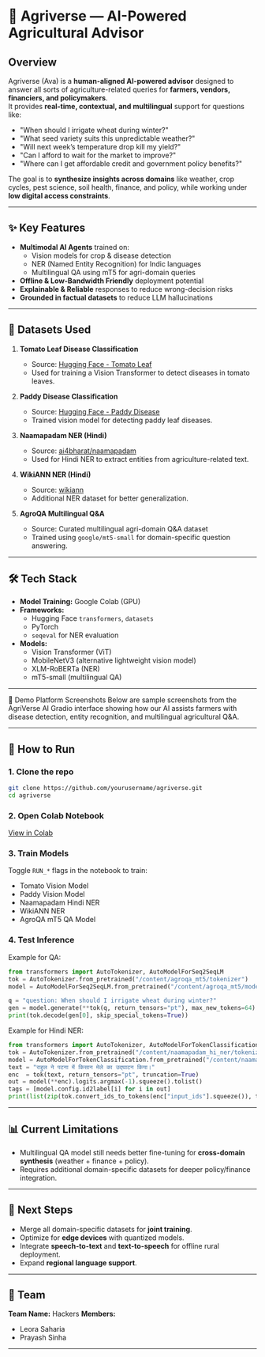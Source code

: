 # 🌾 Agriverse — AI-Powered Agricultural Advisor

## Overview
Agriverse (Ava) is a **human-aligned AI-powered advisor** designed to answer all sorts of agriculture-related queries for **farmers, vendors, financiers, and policymakers**.  
It provides **real-time, contextual, and multilingual** support for questions like:

- "When should I irrigate wheat during winter?"
- "What seed variety suits this unpredictable weather?"
- "Will next week’s temperature drop kill my yield?"
- "Can I afford to wait for the market to improve?"
- "Where can I get affordable credit and government policy benefits?"

The goal is to **synthesize insights across domains** like weather, crop cycles, pest science, soil health, finance, and policy, while working under **low digital access constraints**.

---

## ✨ Key Features
- **Multimodal AI Agents** trained on:
  - Vision models for crop & disease detection
  - NER (Named Entity Recognition) for Indic languages
  - Multilingual QA using mT5 for agri-domain queries
- **Offline & Low-Bandwidth Friendly** deployment potential
- **Explainable & Reliable** responses to reduce wrong-decision risks
- **Grounded in factual datasets** to reduce LLM hallucinations

---

## 📂 Datasets Used
1. **Tomato Leaf Disease Classification**  
   - Source: [Hugging Face - Tomato Leaf](https://huggingface.co/datasets/emmarex/plantdisease)
   - Used for training a Vision Transformer to detect diseases in tomato leaves.

2. **Paddy Disease Classification**  
   - Source: [Hugging Face - Paddy Disease](https://huggingface.co/datasets/anthony2261/paddy-disease-classification)
   - Trained vision model for detecting paddy leaf diseases.

3. **Naamapadam NER (Hindi)**  
   - Source: [ai4bharat/naamapadam](https://huggingface.co/datasets/ai4bharat/naamapadam)
   - Used for Hindi NER to extract entities from agriculture-related text.

4. **WikiANN NER (Hindi)**  
   - Source: [wikiann](https://huggingface.co/datasets/wikiann)
   - Additional NER dataset for better generalization.

5. **AgroQA Multilingual Q&A**  
   - Source: Curated multilingual agri-domain Q&A dataset  
   - Trained using `google/mt5-small` for domain-specific question answering.

---

## 🛠 Tech Stack
- **Model Training:** Google Colab (GPU)
- **Frameworks:**  
  - Hugging Face `transformers`, `datasets`  
  - PyTorch  
  - `seqeval` for NER evaluation
- **Models:**  
  - Vision Transformer (ViT)  
  - MobileNetV3 (alternative lightweight vision model)  
  - XLM-RoBERTa (NER)  
  - mT5-small (multilingual QA)

---

📸 Demo Platform Screenshots
Below are sample screenshots from the AgriVerse AI Gradio interface showing how our AI assists farmers with disease detection, entity recognition, and multilingual agricultural Q&A.

---

## 🚀 How to Run
### 1. Clone the repo
```bash
git clone https://github.com/yourusername/agriverse.git
cd agriverse
````

### 2. Open Colab Notebook

[View in Colab](https://colab.research.google.com/drive/1eL7Q_RdV2hs71Ou4ErbEKlTzkrPzwNUY?usp=sharing)

### 3. Train Models

Toggle `RUN_*` flags in the notebook to train:

* Tomato Vision Model
* Paddy Vision Model
* Naamapadam Hindi NER
* WikiANN NER
* AgroQA mT5 QA Model

### 4. Test Inference

Example for QA:

```python
from transformers import AutoTokenizer, AutoModelForSeq2SeqLM
tok = AutoTokenizer.from_pretrained("/content/agroqa_mt5/tokenizer")
model = AutoModelForSeq2SeqLM.from_pretrained("/content/agroqa_mt5/model").eval()

q = "question: When should I irrigate wheat during winter?"
gen = model.generate(**tok(q, return_tensors="pt"), max_new_tokens=64)
print(tok.decode(gen[0], skip_special_tokens=True))
```

Example for Hindi NER:

```python
from transformers import AutoTokenizer, AutoModelForTokenClassification
tok = AutoTokenizer.from_pretrained("/content/naamapadam_hi_ner/tokenizer")
model = AutoModelForTokenClassification.from_pretrained("/content/naamapadam_hi_ner/model").eval()
text = "राहुल ने पटना में किसान मेले का उद्घाटन किया।"
enc  = tok(text, return_tensors="pt", truncation=True)
out = model(**enc).logits.argmax(-1).squeeze().tolist()
tags = [model.config.id2label[i] for i in out]
print(list(zip(tok.convert_ids_to_tokens(enc["input_ids"].squeeze()), tags)))
```

---

## 📊 Current Limitations

* Multilingual QA model still needs better fine-tuning for **cross-domain synthesis** (weather + finance + policy).
* Requires additional domain-specific datasets for deeper policy/finance integration.

---

## 📅 Next Steps

* Merge all domain-specific datasets for **joint training**.
* Optimize for **edge devices** with quantized models.
* Integrate **speech-to-text** and **text-to-speech** for offline rural deployment.
* Expand **regional language support**.

---

## 🤝 Team

**Team Name:** Hackers
**Members:**

* Leora Saharia 
* Prayash Sinha 

---

